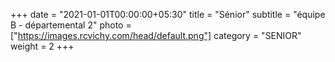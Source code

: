 +++
date = "2021-01-01T00:00:00+05:30"
title = "Sénior"
subtitle = "équipe B - départemental 2"
photo = ["https://images.rcvichy.com/head/default.png"]
category = "SENIOR"
weight = 2
+++ 

